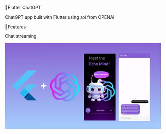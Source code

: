 📢Flutter ChatGPT

ChatGPT app built with Flutter using api from OPENAI

🎯Features

Chat streaming

<img src="https://github.com/mennamohamed97/ChatGPT_Flutter_App/blob/master/pic.png"/> 
